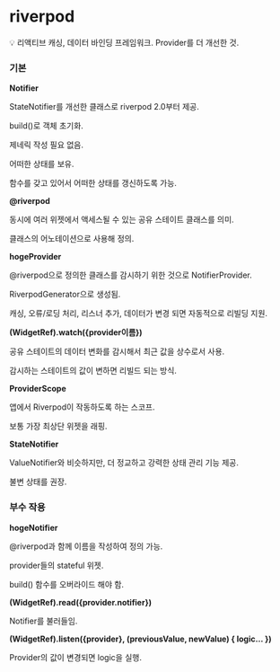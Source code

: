 # riverpod

<aside>
💡 리액티브 캐싱, 데이터 바인딩 프레임워크.
Provider를 더 개선한 것.

</aside>

### 기본

**Notifier**

StateNotifier를 개선한 클래스로 riverpod 2.0부터 제공.

build()로 객체 초기화.

제네릭 작성 필요 없음.

어떠한 상태를 보유.

함수를 갖고 있어서 어떠한 상태를 갱신하도록 가능.

**@riverpod**

동시에 여러 위젯에서 액세스될 수 있는 공유 스테이트 클래스를 의미.

클래스의 어노테이션으로 사용해 정의.

**hogeProvider**

@riverpod으로 정의한 클래스를 감시하기 위한 것으로 NotifierProvider.

RiverpodGenerator으로 생성됨.

캐싱, 오류/로딩 처리, 리스너 추가, 데이터가 변경 되면 자동적으로 리빌딩 지원.

**(WidgetRef).watch({provider이름})**

공유 스테이트의 데이터 변화를 감시해서 최근 값을 상수로서 사용.

감시하는 스테이트의 값이 변하면 리빌드 되는 방식.

**ProviderScope**

앱에서 Riverpod이 작동하도록 하는 스코프.

보통 가장 최상단 위젯을 래핑.

**StateNotifier**

ValueNotifier와 비슷하지만, 더 정교하고 강력한 상태 관리 기능 제공.

불변 상태를 권장.

### 부수 작용

**hogeNotifier**

@riverpod과 함께 이름을 작성하여 정의 가능.

provider들의 stateful 위젯.

build() 함수를 오버라이드 해야 함.

**(WidgetRef).read({provider.notifier})**

Notifier를 불러들임.

**(WidgetRef).listen({provider}, (previousValue, newValue) { logic… })**

Provider의 값이 변경되면 logic을 실행.
